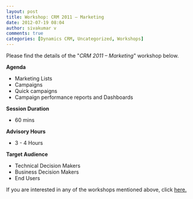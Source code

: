 ```yaml
---
layout: post
title: Workshop: CRM 2011 – Marketing
date: 2012-07-19 08:04
author: sivakumar v
comments: true
categories: [Dynamics CRM, Uncategorized, Workshops]
---
```

<p>Please find the details of the "<em>CRM 2011 &ndash; Marketing</em>" workshop below.<p><strong>Agenda</strong></p><ul>
<li>Marketing Lists</li>
<li>Campaigns</li>
<li>Quick campaigns</li>
<li>Campaign performance reports and Dashboards</li>
</ul><p><strong>Session Duration</strong></p><ul>
<li>60 mins</li>
</ul><p><strong>Advisory Hours</strong></p><ul>
<li>3 - 4 Hours</li>
</ul><p><strong>Target Audience</strong></p><ul>
<li>Technical Decision Makers</li>
<li>Business Decision Makers</li>
<li>End Users</li>
</ul><p>If you are interested in any of the workshops mentioned above, click <a href="mailto:blog_ptsdynamics@microsoft.com?Subject=Dynamics%20CRM%20Workshops%20-%20Registration&amp;Body=PLEASE%20FILL%20IN%20THE%20FOLLOWING%20DETAILS%0A%0AName%3A%0ACompany%20Name%3A%0APartner%20ID%3A%0AContact%20number%3A%0AEmail%20ID%3A%0AProducts%20interested%20in%3A%0ASessions%20interested%20in%3A">here.</a></p></p>

